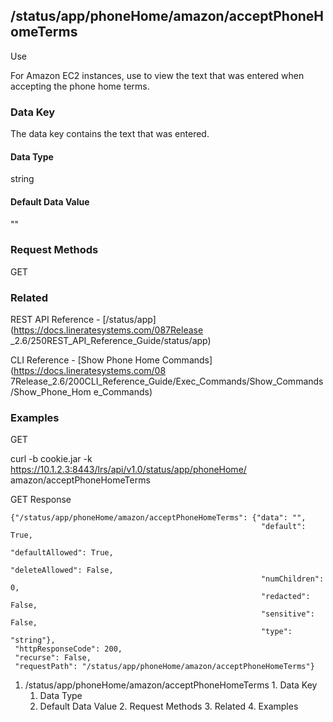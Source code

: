 ## /status/app/phoneHome/amazon/acceptPhoneHomeTerms

Use

For Amazon EC2 instances, use to view the text that was entered when accepting
the phone home terms.

### Data Key

The data key contains the text that was entered.

#### Data Type

string

#### Default Data Value

""

### Request Methods

GET

### Related

REST API Reference - [/status/app](https://docs.lineratesystems.com/087Release
_2.6/250REST_API_Reference_Guide/status/app)

CLI Reference - [Show Phone Home Commands](https://docs.lineratesystems.com/08
7Release_2.6/200CLI_Reference_Guide/Exec_Commands/Show_Commands/Show_Phone_Hom
e_Commands)

### Examples

GET

curl -b cookie.jar -k https://10.1.2.3:8443/lrs/api/v1.0/status/app/phoneHome/
amazon/acceptPhoneHomeTerms

GET Response

    
    
    {"/status/app/phoneHome/amazon/acceptPhoneHomeTerms": {"data": "",
                                                            "default": True,
                                                            "defaultAllowed": True,
                                                            "deleteAllowed": False,
                                                            "numChildren": 0,
                                                            "redacted": False,
                                                            "sensitive": False,
                                                            "type": "string"},
     "httpResponseCode": 200,
     "recurse": False,
     "requestPath": "/status/app/phoneHome/amazon/acceptPhoneHomeTerms"}
    

  1. /status/app/phoneHome/amazon/acceptPhoneHomeTerms
    1. Data Key
      1. Data Type
      2. Default Data Value
    2. Request Methods
    3. Related
    4. Examples

